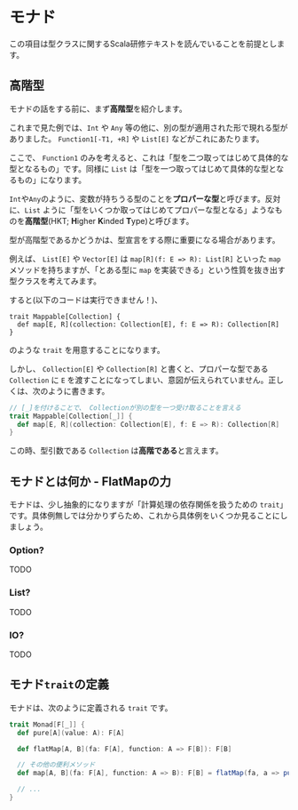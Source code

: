 # モナド

この項目は型クラスに関するScala研修テキストを読んでいることを前提とします。

## 高階型

モナドの話をする前に、まず**高階型**を紹介します。

これまで見た例では、`Int` や `Any` 等の他に、別の型が適用された形で現れる型がありました。 `Function1[-T1, +R]` や `List[E]` などがこれにあたります。

ここで、 `Function1` のみを考えると、これは「型を二つ取ってはじめて具体的な型となるもの」です。同様に `List` は「型を一つ取ってはじめて具体的な型となるもの」になります。

`Int`や`Any`のように、変数が持ちうる型のことを**プロパーな型**と呼びます。反対に、`List` ように「型をいくつか取ってはじめてプロパーな型となる」ようなものを**高階型**(HKT; **H**igher **K**inded **T**ype)と呼びます。

型が高階型であるかどうかは、型宣言をする際に重要になる場合があります。

例えば、 `List[E]` や `Vector[E]` は `map[R](f: E => R): List[R]` といった `map` メソッドを持ちますが、「とある型に `map` を実装できる」という性質を抜き出す型クラスを考えてみます。

すると(以下のコードは実行できません！)、

```
trait Mappable[Collection] {
  def map[E, R](collection: Collection[E], f: E => R): Collection[R]
}
```

のような `trait` を用意することになります。

しかし、 `Collection[E]` や `Collection[R]` と書くと、プロパーな型である `Collection` に `E` を渡すことになってしまい、意図が伝えられていません。正しくは、次のように書きます。

```Scala
// [_]を付けることで、 Collectionが別の型を一つ受け取ることを言える
trait Mappable[Collection[_]] {
  def map[E, R](collection: Collection[E], f: E => R): Collection[R]
}
```

この時、型引数である `Collection` は**高階である**と言えます。

## モナドとは何か - FlatMapの力

モナドは、少し抽象的になりますが「計算処理の依存関係を扱うための `trait`」です。具体例無しでは分かりずらため、これから具体例をいくつか見ることにしましょう。

### Option?

TODO

### List?

TODO

### IO?

TODO

## モナド`trait`の定義

モナドは、次のように定義される `trait` です。

```Scala
trait Monad[F[_]] {
  def pure[A](value: A): F[A]

  def flatMap[A, B](fa: F[A], function: A => F[B]): F[B]

  // その他の便利メソッド
  def map[A, B](fa: F[A], function: A => B): F[B] = flatMap(fa, a => pure(function(a)))

  // ...
}
```
